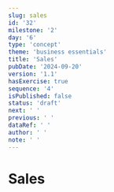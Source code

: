 ```yaml
---
slug: sales
id: '32'
milestone: '2'
day: '6'
type: 'concept'
theme: 'business essentials'
title: 'Sales'
pubDate: '2024-09-20'
version: '1.1'
hasExercise: true
sequence: '4'
isPublished: false
status: 'draft'
next: ' '
previous: ' '
dataRef: ' '
author: ' '
note: ' '
---
```

# Sales